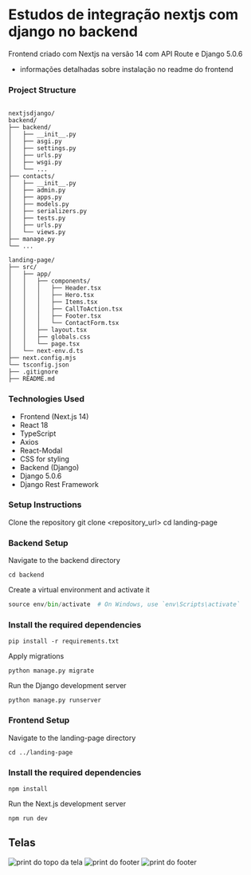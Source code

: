 # Estudos de integração nextjs com django no backend

Frontend criado com Nextjs na versão 14 com API Route e Django 5.0.6
* informações detalhadas sobre instalação no readme do frontend 

### Project Structure

```

nextjsdjango/
backend/
├── backend/
│   ├── __init__.py
│   ├── asgi.py
│   ├── settings.py
│   ├── urls.py
│   ├── wsgi.py
│   └── ...
├── contacts/
│   ├── __init__.py
│   ├── admin.py
│   ├── apps.py
│   ├── models.py
│   ├── serializers.py
│   ├── tests.py
│   ├── urls.py
│   └── views.py
├── manage.py
└── ...

landing-page/
├── src/
│   ├── app/
│   │   ├── components/
│   │   │   ├── Header.tsx
│   │   │   ├── Hero.tsx
│   │   │   ├── Items.tsx
│   │   │   ├── CallToAction.tsx
│   │   │   ├── Footer.tsx
│   │   │   └── ContactForm.tsx
│   │   ├── layout.tsx
│   │   ├── globals.css
│   │   └── page.tsx
│   └── next-env.d.ts
├── next.config.mjs
└── tsconfig.json
├── .gitignore
├── README.md

``` 

### Technologies Used

- Frontend (Next.js 14)
- React 18
- TypeScript
- Axios
- React-Modal
- CSS for styling
- Backend (Django)
- Django 5.0.6
- Django Rest Framework


### Setup Instructions

Clone the repository
git clone <repository_url>
cd landing-page


### Backend Setup

Navigate to the backend directory
```
cd backend
```
Create a virtual environment and activate it

```python -m venv env
source env/bin/activate  # On Windows, use `env\Scripts\activate`
```
### Install the required dependencies

```
pip install -r requirements.txt
```

Apply migrations

```
python manage.py migrate
```

Run the Django development server
```
python manage.py runserver
```
### Frontend Setup

Navigate to the landing-page directory 

```
cd ../landing-page
```

### Install the required dependencies

```
npm install
```
Run the Next.js development server

```
npm run dev
```
## Telas

<img src="https://github.com/giseletoledo/nextjsdjango/blob/main/imagens/landing-pagenextjs.png" alt="print do topo da tela" />
<img src="https://github.com/giseletoledo/nextjsdjango/blob/main/imagens/landing_page_footer.png" alt="print do footer" />

<img src="https://github.com/giseletoledo/nextjsdjango/blob/main/imagens/modal_landing_page.png" alt="print do footer" />